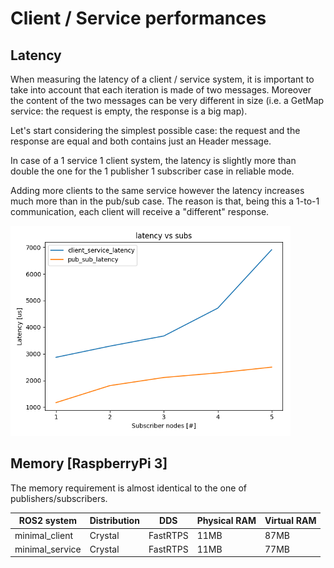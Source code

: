 # Client / Service performances



## Latency

When measuring the latency of a client / service system, it is important to take into account that each iteration is made of two messages.
Moreover the content of the two messages can be very different in size (i.e. a GetMap service: the request is empty, the response is a big map).

Let's start considering the simplest possible case: the request and the response are equal and both contains just an Header message.

In case of a 1 service 1 client system, the latency is slightly more than double the one for the 1 publisher 1 subscriber case in reliable mode.

Adding more clients to the same service however the latency increases much more than in the pub/sub case.
The reason is that, being this a 1-to-1 communication, each client will receive a "different" response.

![Plot](client_vs_sub_latency.png)



## Memory [RaspberryPi 3]

The memory requirement is almost identical to the one of publishers/subscribers.

| ROS2 system | Distribution | DDS        |  Physical RAM  | Virtual RAM
| ------------- | ------------- | ------------- | ------------- | ------------- |
| minimal_client       | Crystal      | FastRTPS   | 11MB           | 87MB
| minimal_service        | Crystal      | FastRTPS   | 11MB           | 77MB



